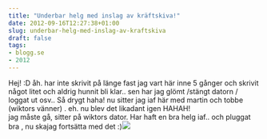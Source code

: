 ```yaml
---
title: "Underbar helg med inslag av kräftskiva!"
date: 2012-09-16T12:27:38+01:00
slug: underbar-helg-med-inslag-av-kraftskiva
draft: false
tags:
- blogg.se
- 2012
---
```

Hej! :D åh. har inte skrivit på länge fast jag vart här inne 5 gånger och skrivit något litet och aldrig hunnit bli klar.. sen har jag glömt /stängt datorn / loggat ut osv.. Så drygt haha! nu sitter jag iaf här med martin och tobbe (wiktors vänner) . eh. nu blev det likadant igen HAHAH!  
jag måste gå, sitter på wiktors dator. Har haft en bra helg iaf.. och pluggat bra , nu skajag fortsätta med det :)![](/assets/images/blogg.se/blackandwhite_5055a9959606ee64fb5cd9c9.jpg)